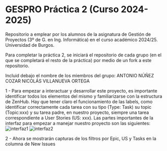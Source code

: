 # GESPRO Práctica 2 (Curso 2024-2025)
Repositorio a emplear por los alumnos de la asignatura de Gestión de Proyectos (3º de G. en Ing. Informática) en el curso académico 2024/25. Universidad de Burgos.

Para completar la práctica 2, se iniciará el repositorio de cada grupo (en el que se completará el resto de la práctica) por medio de un fork a este repositorio.

Incluid debajo el nombre de los miembros del grupo:
  ANTONIO NÚÑEZ COZAR
  NICOLÁS VILLANUEVA ORTEGA

1 - Para empezar a interactuar y desarrollar este proyecto, es importante identificar todos los elementos del mismo y familiarizarse con la estructura de ZenHub. Hay que tener claro el funcionamiento de las labels, como identificar correctamente cada tarea con su tipo (Type: Task) su topic (Topic:xxx) y su tarea padre, en nuestro proyecto, siempre una tarea correspondiente a User Stories (US: xxx).
Las partes importantes de la interfaz para empezar a manejar nuestro proyecto son las siguientes:
![interfaz1](https://github.com/user-attachments/assets/23fbe5e0-d83d-4afc-833f-dba7b45fd4f9)
![interfaz2](https://github.com/user-attachments/assets/0a945611-fafa-4f99-ae30-2c2ea50841c8)

2 - Ahora se mostrarán capturas de los filtros por Epic, US y Tasks en la columna de New Issues

